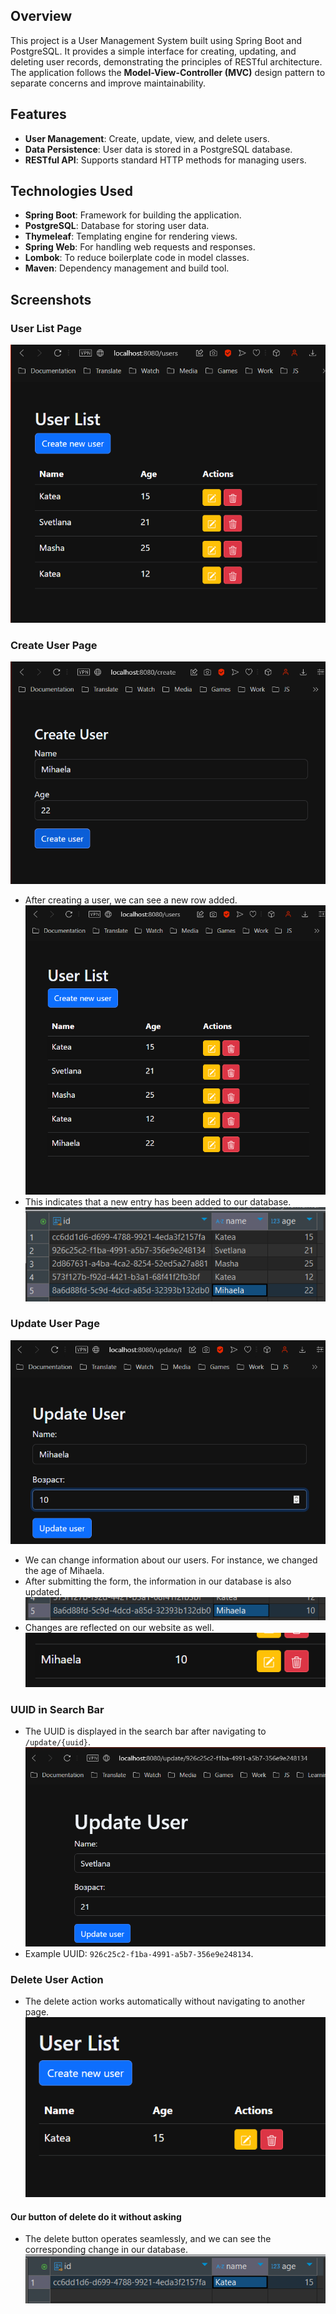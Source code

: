 ## Overview
This project is a User Management System built using Spring Boot and PostgreSQL. It provides a simple interface for creating, updating, and deleting user records, demonstrating the principles of RESTful architecture. The application follows the **Model-View-Controller (MVC)** design pattern to separate concerns and improve maintainability.

## Features
- **User Management**: Create, update, view, and delete users.
- **Data Persistence**: User data is stored in a PostgreSQL database.
- **RESTful API**: Supports standard HTTP methods for managing users.

## Technologies Used
- **Spring Boot**: Framework for building the application.
- **PostgreSQL**: Database for storing user data.
- **Thymeleaf**: Templating engine for rendering views.
- **Spring Web**: For handling web requests and responses.
- **Lombok**: To reduce boilerplate code in model classes.
- **Maven**: Dependency management and build tool.

## Screenshots

### User List Page
![img.png](img.png)

### Create User Page
![img_1.png](img_1.png)
- After creating a user, we can see a new row added.
![img_2.png](img_2.png)
- This indicates that a new entry has been added to our database.
![img_3.png](img_3.png)

### Update User Page
![img_4.png](img_4.png)
- We can change information about our users. For instance, we changed the age of Mihaela.
- After submitting the form, the information in our database is also updated.
![img_6.png](img_6.png)
- Changes are reflected on our website as well.
![img_7.png](img_7.png)

### UUID in Search Bar
- The UUID is displayed in the search bar after navigating to `/update/{uuid}`.
![img_8.png](img_8.png)
- Example UUID: `926c25c2-f1ba-4991-a5b7-356e9e248134`.

### Delete User Action
- The delete action works automatically without navigating to another page.
![img_9.png](img_9.png)
#### Our button of delete do it without asking
- The delete button operates seamlessly, and we can see the corresponding change in our database.
![img_10.png](img_10.png)





